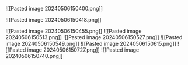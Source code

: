 ![[Pasted image 20240506150400.png]]

![[Pasted image 20240506150418.png]]

![[Pasted image 20240506150455.png]]
![[Pasted image 20240506150513.png]]
![[Pasted image 20240506150527.png]]
![[Pasted image 20240506150549.png]]
![[Pasted image 20240506150615.png]]
![[Pasted image 20240506150727.png]]
![[Pasted image 20240506150740.png]]
